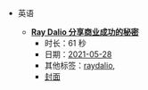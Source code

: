 - 英语

    - **[Ray Dalio 分享商业成功的秘密](https://www.bilibili.com/video/BV1764y1k7C6)**
        - 时长：61 秒
        - 日期：[2021-05-28](../markmap/202105.html)
        - 其他标签：[raydalio](../markmap/raydalio.html),
        - [封面](http://i1.hdslb.com/bfs/archive/a6ddc195dae7edb7e6226caf8f16c7090c033682.jpg)
